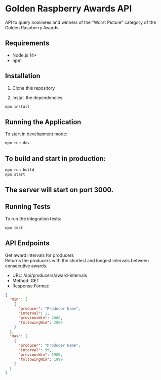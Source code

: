 # Golden Raspberry Awards API

API to query nominees and winners of the "Worst Picture" category of the Golden Raspberry Awards.

## Requirements

- Node.js 14+
- npm

## Installation

1. Clone this repository

2. Install the dependencies:
```bash
npm install
```

## Running the Application

To start in development mode:
```bash
npm run dev 
```

## To build and start in production:
```bash
npm run build
npm start
```

## The server will start on port 3000.

## Running Tests

To run the integration tests:
```bash
npm test
```

## API Endpoints

Get award intervals for producers  
Returns the producers with the shortest and longest intervals between consecutive awards.

- URL: /api/producers/award-intervals
- Method: GET
- Response Format:

```json
{
  "min": [
    {
      "producer": "Producer Name",
      "interval": 1,
      "previousWin": 2008,
      "followingWin": 2009
    }
  ],
  "max": [
    {
      "producer": "Producer Name",
      "interval": 99,
      "previousWin": 1900,
      "followingWin": 1999
    }
  ]
}
```
